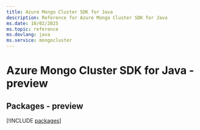 ```yaml
---
title: Azure Mongo Cluster SDK for Java
description: Reference for Azure Mongo Cluster SDK for Java
ms.date: 10/02/2025
ms.topic: reference
ms.devlang: java
ms.service: mongocluster
---
```

# Azure Mongo Cluster SDK for Java - preview
## Packages - preview
[!INCLUDE [packages](mongo-cluster-index.md)]